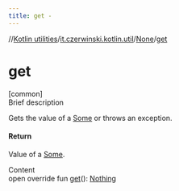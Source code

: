 ```yaml
---
title: get -
---
```

//[Kotlin utilities](../../index.html)/[it.czerwinski.kotlin.util](../index.html)/[None](index.html)/[get](get.html)



# get  
[common]  
Brief description  


Gets the value of a [Some](../-some/index.html) or throws an exception.



#### Return  


Value of a [Some](../-some/index.html).

  
Content  
open override fun [get](get.html)(): [Nothing](https://kotlinlang.org/api/latest/jvm/stdlib/kotlin/-nothing/index.html)  



